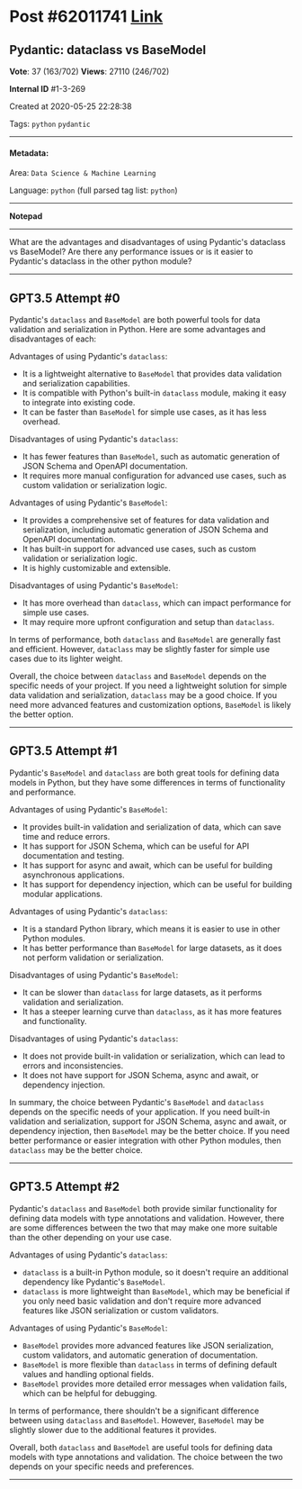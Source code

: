 
# Post \#62011741 [Link](https://stackoverflow.com/questions/62011741/)

## Pydantic: dataclass vs BaseModel

**Vote**: 37 (163/702) **Views**: 27110 (246/702) 

**Internal ID** \#1-3-269

Created at 2020-05-25 22:28:38

Tags: `python` `pydantic`

----------

#### Metadata:

Area: `Data Science & Machine Learning`

Language: `python` (full parsed tag list: `python`)

----------

**Notepad**


----------

What are the advantages and disadvantages of using Pydantic's dataclass vs BaseModel? Are there any performance issues or is it easier to Pydantic's dataclass in the other python module?


----------
        
## GPT3.5 Attempt \#0

Pydantic's `dataclass` and `BaseModel` are both powerful tools for data validation and serialization in Python. Here are some advantages and disadvantages of each:

Advantages of using Pydantic's `dataclass`:
- It is a lightweight alternative to `BaseModel` that provides data validation and serialization capabilities.
- It is compatible with Python's built-in `dataclass` module, making it easy to integrate into existing code.
- It can be faster than `BaseModel` for simple use cases, as it has less overhead.

Disadvantages of using Pydantic's `dataclass`:
- It has fewer features than `BaseModel`, such as automatic generation of JSON Schema and OpenAPI documentation.
- It requires more manual configuration for advanced use cases, such as custom validation or serialization logic.

Advantages of using Pydantic's `BaseModel`:
- It provides a comprehensive set of features for data validation and serialization, including automatic generation of JSON Schema and OpenAPI documentation.
- It has built-in support for advanced use cases, such as custom validation or serialization logic.
- It is highly customizable and extensible.

Disadvantages of using Pydantic's `BaseModel`:
- It has more overhead than `dataclass`, which can impact performance for simple use cases.
- It may require more upfront configuration and setup than `dataclass`.

In terms of performance, both `dataclass` and `BaseModel` are generally fast and efficient. However, `dataclass` may be slightly faster for simple use cases due to its lighter weight.

Overall, the choice between `dataclass` and `BaseModel` depends on the specific needs of your project. If you need a lightweight solution for simple data validation and serialization, `dataclass` may be a good choice. If you need more advanced features and customization options, `BaseModel` is likely the better option.

--------

## GPT3.5 Attempt \#1

Pydantic's `BaseModel` and `dataclass` are both great tools for defining data models in Python, but they have some differences in terms of functionality and performance.

Advantages of using Pydantic's `BaseModel`:
- It provides built-in validation and serialization of data, which can save time and reduce errors.
- It has support for JSON Schema, which can be useful for API documentation and testing.
- It has support for async and await, which can be useful for building asynchronous applications.
- It has support for dependency injection, which can be useful for building modular applications.

Advantages of using Pydantic's `dataclass`:
- It is a standard Python library, which means it is easier to use in other Python modules.
- It has better performance than `BaseModel` for large datasets, as it does not perform validation or serialization.

Disadvantages of using Pydantic's `BaseModel`:
- It can be slower than `dataclass` for large datasets, as it performs validation and serialization.
- It has a steeper learning curve than `dataclass`, as it has more features and functionality.

Disadvantages of using Pydantic's `dataclass`:
- It does not provide built-in validation or serialization, which can lead to errors and inconsistencies.
- It does not have support for JSON Schema, async and await, or dependency injection.

In summary, the choice between Pydantic's `BaseModel` and `dataclass` depends on the specific needs of your application. If you need built-in validation and serialization, support for JSON Schema, async and await, or dependency injection, then `BaseModel` may be the better choice. If you need better performance or easier integration with other Python modules, then `dataclass` may be the better choice.

--------

## GPT3.5 Attempt \#2

Pydantic's `dataclass` and `BaseModel` both provide similar functionality for defining data models with type annotations and validation. However, there are some differences between the two that may make one more suitable than the other depending on your use case.

Advantages of using Pydantic's `dataclass`:
- `dataclass` is a built-in Python module, so it doesn't require an additional dependency like Pydantic's `BaseModel`.
- `dataclass` is more lightweight than `BaseModel`, which may be beneficial if you only need basic validation and don't require more advanced features like JSON serialization or custom validators.

Advantages of using Pydantic's `BaseModel`:
- `BaseModel` provides more advanced features like JSON serialization, custom validators, and automatic generation of documentation.
- `BaseModel` is more flexible than `dataclass` in terms of defining default values and handling optional fields.
- `BaseModel` provides more detailed error messages when validation fails, which can be helpful for debugging.

In terms of performance, there shouldn't be a significant difference between using `dataclass` and `BaseModel`. However, `BaseModel` may be slightly slower due to the additional features it provides.

Overall, both `dataclass` and `BaseModel` are useful tools for defining data models with type annotations and validation. The choice between the two depends on your specific needs and preferences.

--------
